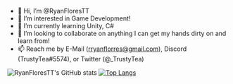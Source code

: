 - 👋 Hi, I’m @RyanFloresTT
- 👀 I’m interested in Game Development!
- 🌱 I’m currently learning Unity, C#
- 💞️ I’m looking to collaborate on anything I can get my hands dirty on and learn from!
- 📫 Reach me by E-Mail (rryanflorres@gmail.com), Discord (TrustyTea#5574), or Twitter (@_TrustyTea)

![RyanFloresTT's GitHub stats](https://github-readme-stats.vercel.app/api?username=RyanFloresTT&show_icons=true&theme=transparent) [![Top Langs](https://github-readme-stats.vercel.app/api/top-langs/?username=RyanFloresTT&layout=compact&theme=transparent)](https://github.com/RyanFloresTT/github-readme-stats)
